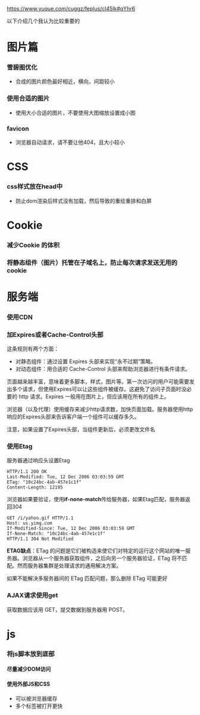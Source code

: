 https://www.yuque.com/cuggz/feplus/cl45lk#qYhr6

以下介绍几个我认为比较重要的

# 图片篇

### 雪碧图优化

- 合成的图片颜色最好相近，横向，间距较小

### 使用合适的图片

- 使用大小合适的图片，不要使用大图缩放设置成小图

### favicon

- 浏览器自动请求，请不要让他404，且大小较小

# CSS

### css样式放在head中

- 防止dom渲染后样式没有加载，然后导致的重绘重排和白屏

# Cookie

### 减少Cookie 的体积

### 将静态组件（图片）托管在子域名上，防止每次请求发送无用的cookie

# 服务端

### 使用CDN

### 加Expires或者Cache-Control头部

这条规则有两个方面：

- 对静态组件：通过设置 Expires 头部来实现“永不过期”策略。
- 对动态组件：用合适的 Cache-Control 头部来帮助浏览器进行有条件请求。

页面越来越丰富，意味着更多脚本，样式，图片等。第一次访问的用户可能需要发出多个请求，但使用Expires可以让这些组件被缓存。这避免了访问子页面时没必要的 http 请求。Expires 一般用在图片上，但应该用在所有的组件上。

浏览器（以及代理）使用缓存来减少http请求数，加快页面加载。服务器使用http响应的Expires头部来告诉客户端一个组件可以缓存多久。

注意，如果设置了Expires头部，当组件更新后，必须更改文件名

### 使用Etag

服务器通过响应头设置Etag

```http
HTTP/1.1 200 OK
Last-Modified: Tue, 12 Dec 2006 03:03:59 GMT
ETag: "10c24bc-4ab-457e1c1f"
Content-Length: 12195
```

浏览器如果要验证，使用**if-none-match**传给服务器，如果Etag匹配，服务器返回304

```http
GET /i/yahoo.gif HTTP/1.1
Host: us.yimg.com
If-Modified-Since: Tue, 12 Dec 2006 03:03:59 GMT
If-None-Match: "10c24bc-4ab-457e1c1f"
HTTP/1.1 304 Not Modified
```

**ETAG缺点**：ETag 的问题是它们被构造来使它们对特定的运行这个网站的唯一服务器。浏览器从一个服务器获取组件，之后向另一个服务器验证，ETag 将不匹配。然而服务器集群是处理请求的通用解决方案。

如果不能解决多服务器间的 ETag 匹配问题，那么删除 ETag 可能更好

### AJAX请求使用get

获取数据应该用 GET，提交数据到服务器用 POST。 	

# js

### 将js脚本放到底部

#### 尽量减少DOM访问

#### 使用外部JS和CSS

- 可以被浏览器缓存
- 多个标签被打开更快

